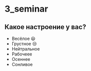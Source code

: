# 3_seminar

##  Какое настроение у вас? 
* Весёлое :smiley:
* Грустное :unamused:
* Нейтральное 
* Рабочеее
* Осеннее
* Сонливое